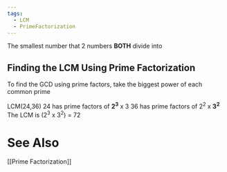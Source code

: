 ```yaml
---
tags:
  - LCM
  - PrimeFactorization
---
```

The smallest number that 2 numbers **BOTH** divide into

## Finding the LCM Using Prime Factorization
To find the GCD using prime factors, take the biggest power of each common prime

LCM(24,36)
24 has prime factors of **2<sup>3</sup>** x 3
36 has prime factors of 2<sup>2</sup> x **3<sup>2</sup>**
The LCM is (2<sup>3</sup> x 3<sup>2</sup>) = 72
# See Also
[[Prime Factorization]]